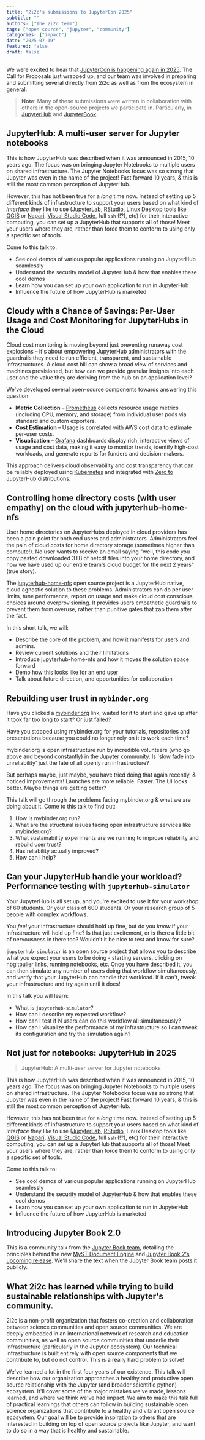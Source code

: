 ```yaml
---
title: "2i2c's submissions to JupyterCon 2025"
subtitle: ""
authors: ["The 2i2c team"]
tags: ["open source", "jupyter", "community"]
categories: ["impact"]
date: "2025-07-19"
featured: false
draft: false
---
```


We were excited to hear that [JupyterCon is happening again in 2025](https://jupytercon.com). The Call for Proposals just wrapped up, and our team was involved in preparing and submitting several directly from 2i2c as well as from the ecosystem in general.

> **Note**: Many of these submissions were written in collaboration with others in the open-source projects we participate in. Particularly, in [JupyterHub](https://compass.hub.jupyter.org) and [JupyterBook](https://compass.jupyterbook.org).

## JupyterHub: A multi-user server for Jupyter notebooks

This is how JupyterHub was described when it was announced in 2015, 10 years ago. The focus was on bringing Jupyter Notebooks to multiple users on shared infrastructure. The Jupyter Notebooks focus was so strong that Jupyter was even in the name of the project! Fast forward 10 years, & this is still the most common perception of JupyterHub.

However, this has not been true for a *long* time now. Instead of setting up 5 different kinds of infrastructure to support your users based on what kind of *interface* they like to use ([JupyterLab](https://jupyterlab.readthedocs.io/), [RStudio](https://posit.co/products/open-source/rstudio/), Linux Desktop tools like [QGIS](https://qgis.org/) or [Napari](https://napari.org/), [Visual Studio Code](https://code.visualstudio.com/), full `ssh` (!?), etc) for their interactive computing, you can set up a JupyterHub that supports all of those! Meet your users where they are, rather than force them to conform to using only a specific set of tools.

Come to this talk to:

- See cool demos of various popular applications running on JupyterHub seamlessly
- Understand the security model of JupyterHub & how that enables these cool demos
- Learn how you can set up your own application to run in JupyterHub
- Influence the future of how JupyterHub is marketed

## Cloudy with a Chance of Savings: Per-User Usage and Cost Monitoring for JupyterHubs in the Cloud

Cloud cost monitoring is moving beyond just preventing runaway cost explosions – it's about empowering JupyterHub administrators with the guardrails they need to run efficient, transparent, and sustainable infrastructures. A cloud cost bill can show a broad view of services and machines provisioned, but how can we provide granular insights into each user and the value they are deriving from the hub on an application level?

We've developed several open-source components towards answering this question:

- **Metric Collection** – [Prometheus](https://prometheus.io/) collects resource usage metrics (including CPU, memory, and storage) from individual user pods via standard and custom exporters.
- **Cost Estimation** – Usage is correlated with AWS cost data to estimate per-user costs.
- **Visualization** – [Grafana](https://grafana.com/) dashboards display rich, interactive views of usage and cost data, making it easy to monitor trends, identify high-cost workloads, and generate reports for funders and decision-makers.

This approach delivers cloud observability and cost transparency that can be reliably deployed using [Kubernetes](https://kubernetes.io/) and integrated with [Zero to JupyterHub](https://z2jh.jupyter.org/) distributions.

## Controlling home directory costs (with user empathy) on the cloud with jupyterhub-home-nfs

User home directories on JupyterHubs deployed in cloud providers has been a pain point for both end users and administrators. Administrators feel the pain of cloud costs for home directory storage (sometimes higher than compute!). No user wants to receive an email saying "well, this code you copy pasted downloaded 3TB of netcdf files into your home directory, and now we have used up our entire team's cloud budget for the next 2 years" (true story).

The [jupyterhub-home-nfs](https://github.com/2i2c-org/jupyterhub-home-nfs) open source project is a JupyterHub native, cloud agnostic solution to these problems. Administrators can do per user limits, tune performance, report on usage and make cloud cost conscious choices around overprovisioning. It provides users empathetic guardrails to prevent them from overuse, rather than punitive gates that zap them after the fact.

In this short talk, we will:

- Describe the core of the problem, and how it manifests for users and admins.
- Review current solutions and their limitations
- Introduce jupyterhub-home-nfs and how it moves the solution space forward
- Demo how this looks like for an end user
- Talk about future direction, and opportunities for collaboration

## Rebuilding user trust in `mybinder.org`

Have you clicked a [mybinder.org](https://mybinder.org/) link, waited for it to start and gave up after it took far too long to start? Or just failed?

Have you stopped using mybinder.org for your tutorials, repositories and presentations because you could no longer rely on it to work each time?

mybinder.org is open infrastructure run by incredible volunteers (who go above and beyond constantly) in the Jupyter community. Is 'slow fade into unreliability' just the fate of all openly run infrastructure?

But perhaps maybe, just maybe, you have tried doing that again recently, & noticed improvements! Launches are more reliable. Faster. The UI looks better. Maybe things are getting better?

This talk will go through the problems facing mybinder.org & what we are doing about it. Come to this talk to find out:

1. How is mybinder.org run?
2. What are the structural issues facing open infrastructure services like mybinder.org?
3. What sustainability experiments are we running to improve reliability and rebuild user trust?
4. Has reliability actually improved?
5. How can I help?

## Can your JupyterHub handle your workload? Performance testing with `jupyterhub-simulator`

Your JupyterHub is all set up, and you're excited to use it for your workshop of 60 students. Or your class of 600 students. Or your research group of 5 people with complex workflows.

You *feel* your infrastructure should hold up fine, but do you *know* if your infrastructure will hold up fine? Is that just excitement, or is there a little bit of nervousness in there too? Wouldn't it be nice to test and know for sure?

`jupyterhub-simulator` is an open source project that allows you to describe what you expect your users to be doing - starting servers, clicking on [nbgitpuller](https://github.com/jupyterhub/nbgitpuller) links, running notebooks, etc. Once you have described it, you can then simulate any number of users doing that workflow simultaneously, and verify that your JupyterHub can handle that workload. If it can't, tweak your infrastructure and try again until it does!

In this talk you will learn:

- What is `jupyterhub-simulator`?
- How can I describe my expected workflow?
- How can I test if N users can do this workflow all simultaneously?
- How can I visualize the performance of my infrastructure so I can tweak its configuration and try the simulation again?

## Not just for notebooks: JupyterHub in 2025

> JupyterHub: A multi-user server for Jupyter notebooks

This is how JupyterHub was described when it was announced in 2015, 10 years ago. The focus was on bringing Jupyter Notebooks to multiple users on shared infrastructure. The Jupyter Notebooks focus was so strong that Jupyter was even in the name of the project! Fast forward 10 years, & this is still the most common perception of JupyterHub.

However, this has not been true for a *long* time now. Instead of setting up 5 different kinds of infrastructure to support your users based on what kind of *interface* they like to use ([JupyterLab](https://jupyterlab.readthedocs.io/), [RStudio](https://posit.co/products/open-source/rstudio/), Linux Desktop tools like [QGIS](https://qgis.org/) or [Napari](https://napari.org/), [Visual Studio Code](https://code.visualstudio.com/), full `ssh` (!?), etc) for their interactive computing, you can set up a JupyterHub that supports all of those! Meet your users where they are, rather than force them to conform to using only a specific set of tools.

Come to this talk to:

- See cool demos of various popular applications running on JupyterHub seamlessly
- Understand the security model of JupyterHub & how that enables these cool demos
- Learn how you can set up your own application to run in JupyterHub
- Influence the future of how JupyterHub is marketed

## Introducing Jupyter Book 2.0

This is a community talk from the [Jupyter Book team](https://compass.jupyterbook.org/team), detailing the principles behind the new [MyST Document Engine](https://mystmd.org/) and [Jupyter Book 2's upcoming release](https://next.jupyterbook.org). We'll share the text when the Jupyter Book team posts it publicly.

## What 2i2c has learned while trying to build sustainable relationships with Jupyter's community.

2i2c is a non-profit organization that fosters co-creation and collaboration between science communities and open source communities. We are deeply embedded in an international network of research and education communities, as well as open source communities that underlie their infrastructure (particularly in the Jupyter ecosystem). Our technical infrastructure is built entirely with open source components that we contribute to, but do not control. This is a really hard problem to solve!

We've learned a lot in the first four years of our existence. This talk will describe how our organization approaches a healthy and productive open source relationship with the Jupyter (and broader scientific python) ecosystem. It'll cover some of the major mistakes we've made, lessons learned, and where we think we've had impact. We aim to make this talk full of practical learnings that others can follow in building sustainable open science organizations that contribute to a healthy and vibrant open source ecosystem. Our goal will be to provide inspiration to others that are interested in building on top of open source projects like Jupyter, and want to do so in a way that is healthy and sustainable. 